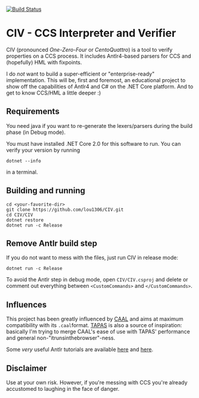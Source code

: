 [![Build Status](https://travis-ci.com/lou1306/CIV.svg?token=ThHjw176gDPz2r4TcA5L&branch=master)](https://travis-ci.com/lou1306/CIV)

# CIV - CCS Interpreter and Verifier

CIV (pronounced *One-Zero-Four* or *CentoQuattro*) is a tool to verify properties on a CCS process.
It includes Antlr4-based parsers for CCS and (hopefully) HML with fixpoints. 

I do *not* want to build a super-efficient or "enterprise-ready" implementation.
This will be, first and foremost, an educational project to show off the capabilities of Antlr4 and C# on the .NET Core platform. 
And to get to know CCS/HML a little deeper :)

## Requirements

You need java if you want to re-generate the lexers/parsers during the build phase (in Debug mode).

You must have installed .NET Core 2.0 for this software to run. You can verify your version by running 
```
dotnet --info
```
in a terminal.

## Building and running

```
cd <your-favorite-dir>
git clone https://github.com/lou1306/CIV.git
cd CIV/CIV
dotnet restore
dotnet run -c Release
```

## Remove Antlr build step

If you do not want to mess with the files, just run CIV in release mode:
```
dotnet run -c Release
```
To avoid the Antlr step in debug mode, open `CIV/CIV.csproj` and delete or comment out everything between `<CustomCommands>` and `</CustomCommands>`.


## Influences

This project has been greatly influenced by [CAAL](http://caal.cs.aau.dk/) and aims at maximum compatibility with its `.caal`format.
[TAPAS](http://etapas.sourceforge.net/) is also a source of inspiration: basically I'm trying to merge CAAL's ease of use with TAPAS' performance and general non-"itrunsinthebrowser"-ness.

Some *very* useful Antlr tutorials are available
[here](https://tomassetti.me/antlr-mega-tutorial/ )
and
[here](https://tomassetti.me/getting-started-with-antlr-in-csharp/).
## Disclaimer

Use at your own risk. However, if you're messing with CCS you're already accustomed to laughing in the face of danger.
